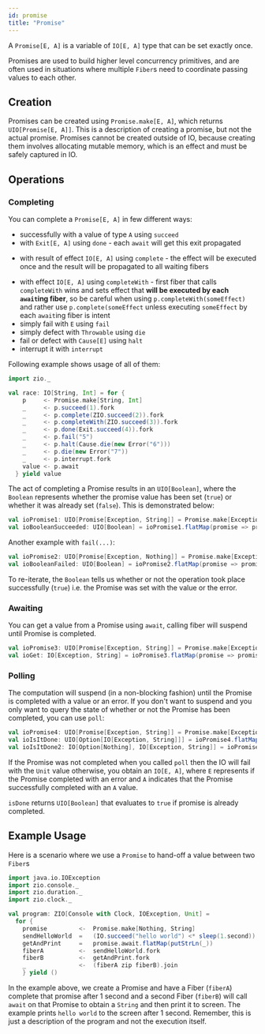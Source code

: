 ```yaml
---
id: promise
title: "Promise"
---
```


A `Promise[E, A]` is a variable of `IO[E, A]` type that can be set exactly once.

Promises are used to build higher level concurrency primitives, and are often used in situations where multiple `Fiber`s
need to coordinate passing values to each other.

## Creation

Promises can be created using `Promise.make[E, A]`, which returns `UIO[Promise[E, A]]`. This is a description of creating a promise, but not the actual promise. Promises cannot be created outside of IO, because creating them involves allocating mutable memory, which is an effect and must be safely captured in IO.

## Operations

### Completing

You can complete a `Promise[E, A]` in few different ways:
* successfully with a value of type `A` using `succeed`
* with `Exit[E, A]` using `done` - each `await` will get this exit propagated
+ with result of effect `IO[E, A]` using `complete` - the effect will be executed once and the result will be propagated to all waiting fibers
* with effect `IO[E, A]` using `completeWith` - first fiber that calls `completeWith` wins and sets effect that **will be executed by each `await`ing fiber**, so be careful when using `p.completeWith(someEffect)` and rather use `p.complete(someEffect` unless executing `someEffect` by each `await`ing fiber is intent
* simply fail with `E` using `fail`
* simply defect with `Throwable` using `die`
* fail or defect with `Cause[E]` using `halt`
* interrupt it with `interrupt`

Following example shows usage of all of them:
```scala mdoc:silent
import zio._

val race: IO[String, Int] = for {
    p     <- Promise.make[String, Int]
    _     <- p.succeed(1).fork
    _     <- p.complete(ZIO.succeed(2)).fork
    _     <- p.completeWith(ZIO.succeed(3)).fork
    _     <- p.done(Exit.succeed(4)).fork
    _     <- p.fail("5")
    _     <- p.halt(Cause.die(new Error("6")))
    _     <- p.die(new Error("7"))
    _     <- p.interrupt.fork
    value <- p.await
  } yield value
```

The act of completing a Promise results in an `UIO[Boolean]`, where
the `Boolean` represents whether the promise value has been set (`true`) or whether it was already set (`false`).
This is demonstrated below:

```scala mdoc:silent
val ioPromise1: UIO[Promise[Exception, String]] = Promise.make[Exception, String]
val ioBooleanSucceeded: UIO[Boolean] = ioPromise1.flatMap(promise => promise.succeed("I'm done"))
```

Another example with `fail(...)`:

```scala mdoc:silent
val ioPromise2: UIO[Promise[Exception, Nothing]] = Promise.make[Exception, Nothing]
val ioBooleanFailed: UIO[Boolean] = ioPromise2.flatMap(promise => promise.fail(new Exception("boom")))
```

To re-iterate, the `Boolean` tells us whether or not the operation took place successfully (`true`) i.e. the Promise
was set with the value or the error.

### Awaiting
You can get a value from a Promise using `await`, calling fiber will suspend until Promise is completed.

```scala mdoc:silent
val ioPromise3: UIO[Promise[Exception, String]] = Promise.make[Exception, String]
val ioGet: IO[Exception, String] = ioPromise3.flatMap(promise => promise.await)
```

### Polling
The computation will suspend (in a non-blocking fashion) until the Promise is completed with a value or an error.
If you don't want to suspend and you only want to query the state of whether or not the Promise has been completed,
you can use `poll`:

```scala mdoc:silent
val ioPromise4: UIO[Promise[Exception, String]] = Promise.make[Exception, String]
val ioIsItDone: UIO[Option[IO[Exception, String]]] = ioPromise4.flatMap(p => p.poll)
val ioIsItDone2: IO[Option[Nothing], IO[Exception, String]] = ioPromise4.flatMap(p => p.poll.get)
```

If the Promise was not completed when you called `poll` then the IO will fail with the `Unit` value otherwise,
you obtain an `IO[E, A]`, where `E` represents if the Promise completed with an error and `A` indicates
that the Promise successfully completed with an `A` value.

`isDone` returns `UIO[Boolean]` that evaluates to `true` if promise is already completed.

## Example Usage
Here is a scenario where we use a `Promise` to hand-off a value between two `Fiber`s

```scala mdoc:silent
import java.io.IOException
import zio.console._
import zio.duration._
import zio.clock._

val program: ZIO[Console with Clock, IOException, Unit] = 
  for {
    promise         <-  Promise.make[Nothing, String]
    sendHelloWorld  =   (IO.succeed("hello world") <* sleep(1.second)).flatMap(promise.succeed)
    getAndPrint     =   promise.await.flatMap(putStrLn(_))
    fiberA          <-  sendHelloWorld.fork
    fiberB          <-  getAndPrint.fork
    _               <-  (fiberA zip fiberB).join
    } yield ()
```

In the example above, we create a Promise and have a Fiber (`fiberA`) complete that promise after 1 second and a second
Fiber (`fiberB`) will call `await` on that Promise to obtain a `String` and then print it to screen. The example prints
`hello world` to the screen after 1 second. Remember, this is just a description of the program and not the execution
itself.
